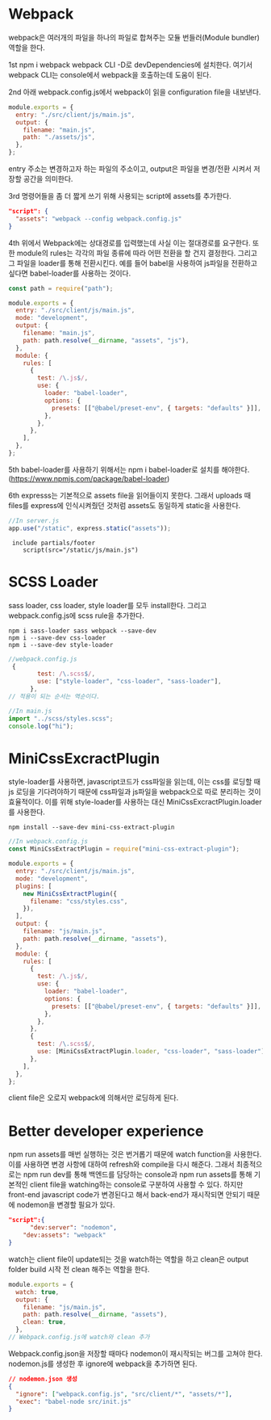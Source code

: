 # Webpack

webpack은 여러개의 파일을 하나의 파일로 합쳐주는 모듈 번들러(Module bundler) 역할을 한다.

1st npm i webpack webpack CLI -D로 devDependencies에 설치한다. 여기서 webpack CLI는 console에서 webpack을 호출하는데 도움이 된다.

2nd 아래 webpack.config.js에서 webpack이 읽을 configuration file을 내보낸다.

```javascript
module.exports = {
  entry: "./src/client/js/main.js",
  output: {
    filename: "main.js",
    path: "./assets/js",
  },
};
```

entry 주소는 변경하고자 하는 파일의 주소이고, output은 파일을 변경/전환 시켜서 저장할 공간을 의미한다.

3rd 명령어들을 좀 더 짧게 쓰기 위해 사용되는 script에 assets를 추가한다.

```json
"script": {
  "assets": "webpack --config webpack.config.js"
}
```

4th 위에서 Webpack에는 상대경로를 입력했는데 사실 이는 절대경로를 요구한다. 또한 module의 rules는 각각의 파일 종류에 따라 어떤 전환을 할 건지 결정한다. 그리고 그 파일을 loader를 통해 전환시킨다. 예를 들어 babel을 사용하여 js파일을 전환하고 싶다면 babel-loader를 사용하는 것이다.

```javascript
const path = require("path");

module.exports = {
  entry: "./src/client/js/main.js",
  mode: "development",
  output: {
    filename: "main.js",
    path: path.resolve(__dirname, "assets", "js"),
  },
  module: {
    rules: [
      {
        test: /\.js$/,
        use: {
          loader: "babel-loader",
          options: {
            presets: [["@babel/preset-env", { targets: "defaults" }]],
          },
        },
      },
    ],
  },
};
```

5th babel-loader를 사용하기 위해서는 npm i babel-loader로 설치를 해야한다. (https://www.npmjs.com/package/babel-loader)

6th expresss는 기본적으로 assets file을 읽어들이지 못한다. 그래서 uploads 때 files를 express에 인식시켜줬던 것처럼 assets도 동일하게 static을 사용한다.

```javascript
//In server.js
app.use("/static", express.static("assets"));
```

```pug
 include partials/footer
    script(src="/static/js/main.js")
```

# SCSS Loader

sass loader, css loader, style loader를 모두 install한다. 그리고 webpack.config.js에 scss rule을 추가한다.

```
npm i sass-loader sass webpack --save-dev
npm i --save-dev css-loader
npm i --save-dev style-loader
```

```javascript
//webpack.config.js
 {
        test: /\.scss$/,
        use: ["style-loader", "css-loader", "sass-loader"],
      },
// 적용이 되는 순서는 역순이다.
```

```javascript
//In main.js
import "../scss/styles.scss";
console.log("hi");
```

# MiniCssExcractPlugin

style-loader를 사용하면, javascript코드가 css파일을 읽는데, 이는 css를 로딩할 때 js 로딩을 기다려야하기 때문에
css파일과 js파일을 webpack으로 따로 분리하는 것이 효율적이다. 이를 위해 style-loader를 사용하는 대신 MiniCssExcractPlugin.loader를 사용한다.

```
npm install --save-dev mini-css-extract-plugin
```

```js
//In webpack.config.js
const MiniCssExtractPlugin = require("mini-css-extract-plugin");

module.exports = {
  entry: "./src/client/js/main.js",
  mode: "development",
  plugins: [
    new MiniCssExtractPlugin({
      filename: "css/styles.css",
    }),
  ],
  output: {
    filename: "js/main.js",
    path: path.resolve(__dirname, "assets"),
  },
  module: {
    rules: [
      {
        test: /\.js$/,
        use: {
          loader: "babel-loader",
          options: {
            presets: [["@babel/preset-env", { targets: "defaults" }]],
          },
        },
      },
      {
        test: /\.scss$/,
        use: [MiniCssExtractPlugin.loader, "css-loader", "sass-loader"],
      },
    ],
  },
};
```

client file은 오로지 webpack에 의해서만 로딩하게 된다.

# Better developer experience

npm run assets를 매번 실행하는 것은 번거롭기 때문에 watch function을 사용한다. 이를 사용하면 변경 사항에 대하여 refresh와 compile을 다시 해준다. 그래서 최종적으로는 npm run dev를 통해 백엔드를 담당하는 console과 npm run assets를 통해 기본적인 client file을 watching하는 console로 구분하여 사용할 수 있다.
하지만 front-end javascript code가 변경된다고 해서 back-end가 재시작되면 안되기 때문에 nodemon을 변경할 필요가 있다.

```json
"script":{
      "dev:server": "nodemon",
    "dev:assets": "webpack"
}
```

watch는 client file이 update되는 것을 watch하는 역할을 하고 clean은 output folder build 시작 전 clean 해주는 역할을 한다.

```js
module.exports = {
  watch: true,
  output: {
    filename: "js/main.js",
    path: path.resolve(__dirname, "assets"),
    clean: true,
  },
// Webpack.config.js에 watch와 clean 추가
```

Webpack.config.json을 저장할 때마다 nodemon이 재시작되는 버그를 고쳐야 한다. nodemon.js를 생성한 후 ignore에 webpack을 추가하면 된다.

```json
// nodemon.json 생성
{
  "ignore": ["webpack.config.js", "src/client/*", "assets/*"],
  "exec": "babel-node src/init.js"
}
```
